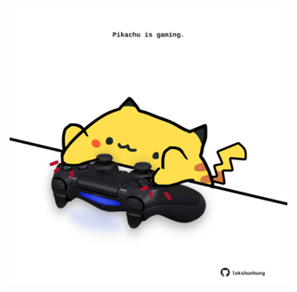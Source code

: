 <!-- built at 30/08/2025, 15:00:31 UTC -->
<p align="center">
  <img width="500" height="500" src="./ReadmeImage.svg">
</p>
